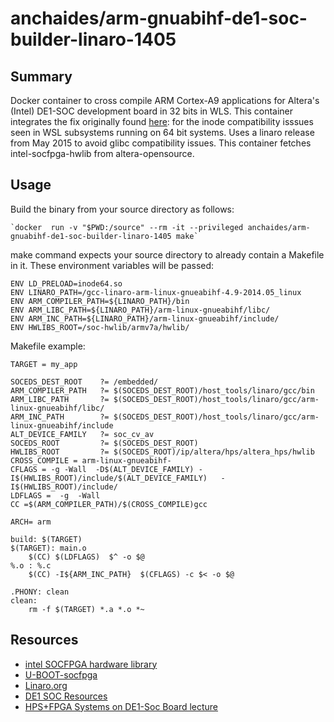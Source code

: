 # anchaides/arm-gnuabihf-de1-soc-builder-linaro-1405

## Summary 

Docker container to cross compile ARM Cortex-A9 applications for Altera's (Intel) DE1-SOC development board in 32 bits in WLS. This container integrates the fix originally found [here](https://thesofproject.github.io/latest/developer_guides/tech/compile_wsl.html): for the inode compatibility isssues seen in WSL subsystems running on 64 bit systems. Uses a linaro release from May 2015 to avoid glibc compatibility issues. This container fetches intel-socfpga-hwlib from altera-opensource. 

## Usage 

Build the binary from your source directory as follows: 

    `docker  run -v "$PWD:/source" --rm -it --privileged anchaides/arm-gnuabihf-de1-soc-builder-linaro-1405 make`

make command expects your source directory to already contain a Makefile in it. These environment variables will be passed: 

```
ENV LD_PRELOAD=inode64.so
ENV LINARO_PATH=/gcc-linaro-arm-linux-gnueabihf-4.9-2014.05_linux
ENV ARM_COMPILER_PATH=${LINARO_PATH}/bin
ENV ARM_LIBC_PATH=${LINARO_PATH}/arm-linux-gnueabihf/libc/
ENV ARM_INC_PATH=${LINARO_PATH}/arm-linux-gnueabihf/include/
ENV HWLIBS_ROOT=/soc-hwlib/armv7a/hwlib/

```

Makefile example:


```
TARGET = my_app

SOCEDS_DEST_ROOT    ?= /embedded/
ARM_COMPILER_PATH   ?= $(SOCEDS_DEST_ROOT)/host_tools/linaro/gcc/bin
ARM_LIBC_PATH       ?= $(SOCEDS_DEST_ROOT)/host_tools/linaro/gcc/arm-linux-gnueabihf/libc/
ARM_INC_PATH        ?= $(SOCEDS_DEST_ROOT)/host_tools/linaro/gcc/arm-linux-gnueabihf/include
ALT_DEVICE_FAMILY   ?= soc_cv_av
SOCEDS_ROOT         ?= $(SOCEDS_DEST_ROOT)
HWLIBS_ROOT         ?= $(SOCEDS_ROOT)/ip/altera/hps/altera_hps/hwlib
CROSS_COMPILE = arm-linux-gnueabihf-
CFLAGS = -g -Wall  -D$(ALT_DEVICE_FAMILY) -I$(HWLIBS_ROOT)/include/$(ALT_DEVICE_FAMILY)   -I$(HWLIBS_ROOT)/include/
LDFLAGS =  -g  -Wall
CC =$(ARM_COMPILER_PATH)/$(CROSS_COMPILE)gcc

ARCH= arm

build: $(TARGET)
$(TARGET): main.o
    $(CC) $(LDFLAGS)  $^ -o $@
%.o : %.c
    $(CC) -I${ARM_INC_PATH}  $(CFLAGS) -c $< -o $@

.PHONY: clean
clean:
    rm -f $(TARGET) *.a *.o *~
```

## Resources 
* [intel SOCFPGA hardware library](https://github.com/altera-opensource/intel-socfpga-hwlib)
* [U-BOOT-socfpga](https://github.com/altera-opensource/u-boot-socfpga)
* [Linaro.org]( http://releases.linaro.org)
* [DE1 SOC Resources](http://cd-de1-soc.terasic.com)
* [HPS+FPGA Systems on DE1-Soc Board lecture](http://dejazzer.com/eece4740/lectures/lec07_HPS_FPGA.pdf)
